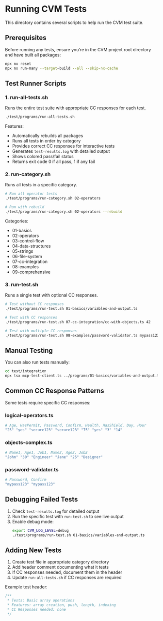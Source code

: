 # Running CVM Tests

This directory contains several scripts to help run the CVM test suite.

## Prerequisites

Before running any tests, ensure you're in the CVM project root directory and have built all packages:

```bash
npx nx reset
npx nx run-many --target=build --all --skip-nx-cache
```

## Test Runner Scripts

### 1. run-all-tests.sh
Runs the entire test suite with appropriate CC responses for each test.

```bash
./test/programs/run-all-tests.sh
```

Features:
- Automatically rebuilds all packages
- Runs all tests in order by category
- Provides correct CC responses for interactive tests
- Generates `test-results.log` with detailed output
- Shows colored pass/fail status
- Returns exit code 0 if all pass, 1 if any fail

### 2. run-category.sh
Runs all tests in a specific category.

```bash
# Run all operator tests
./test/programs/run-category.sh 02-operators

# Run with rebuild
./test/programs/run-category.sh 02-operators --rebuild
```

Categories:
- 01-basics
- 02-operators
- 03-control-flow
- 04-data-structures
- 05-strings
- 06-file-system
- 07-cc-integration
- 08-examples
- 09-comprehensive

### 3. run-test.sh
Runs a single test with optional CC responses.

```bash
# Test without CC responses
./test/programs/run-test.sh 01-basics/variables-and-output.ts

# Test with CC responses
./test/programs/run-test.sh 07-cc-integration/cc-with-objects.ts 42

# Test with multiple CC responses
./test/programs/run-test.sh 08-examples/password-validator.ts mypass123 mypass123
```

## Manual Testing

You can also run tests manually:

```bash
cd test/integration
npx tsx mcp-test-client.ts ../programs/01-basics/variables-and-output.ts
```

## Common CC Response Patterns

Some tests require specific CC responses:

### logical-operators.ts
```bash
# Age, HasPermit, Password, Confirm, Health, HasShield, Day, Hour
"25" "yes" "secure123" "secure123" "75" "yes" "3" "14"
```

### objects-complex.ts
```bash
# Name1, Age1, Job1, Name2, Age2, Job2
"John" "30" "Engineer" "Jane" "25" "Designer"
```

### password-validator.ts
```bash
# Password, Confirm
"mypass123" "mypass123"
```

## Debugging Failed Tests

1. Check `test-results.log` for detailed output
2. Run the specific test with `run-test.sh` to see live output
3. Enable debug mode:
   ```bash
   export CVM_LOG_LEVEL=debug
   ./test/programs/run-test.sh 01-basics/variables-and-output.ts
   ```

## Adding New Tests

1. Create test file in appropriate category directory
2. Add header comment documenting what it tests
3. If CC responses needed, document them in the header
4. Update `run-all-tests.sh` if CC responses are required

Example test header:
```typescript
/**
 * Tests: Basic array operations
 * Features: array creation, push, length, indexing
 * CC Responses needed: none
 */
```